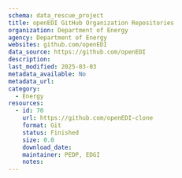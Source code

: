 ```yaml
---
schema: data_rescue_project 
title: openEDI GitHub Organization Repositories
organization: Department of Energy
agency: Department of Energy
websites: github.com/openEDI
data_source: https://github.com/openEDI
description: 
last_modified: 2025-03-03
metadata_available: No
metadata_url: 
category:
  - Energy 
resources:
  - id: 70
    url: https://github.com/openEDI-clone
    format: Git
    status: Finished
    size: 0.0
    download_date: 
    maintainer: PEDP, EDGI
    notes: 
---
```

